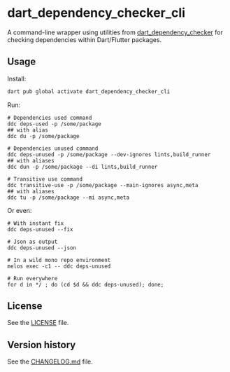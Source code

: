 # dart_dependency_checker_cli

A command-line wrapper using utilities from [dart_dependency_checker](https://pub.dev/packages/dart_dependency_checker)
for checking dependencies within Dart/Flutter packages.

## Usage

Install:

```bash
dart pub global activate dart_dependency_checker_cli
```

Run:

```
# Dependencies used command
ddc deps-used -p /some/package
## with alias
ddc du -p /some/package

# Dependencies unused command
ddc deps-unused -p /some/package --dev-ignores lints,build_runner
## with aliases
ddc dun -p /some/package --di lints,build_runner

# Transitive use command
ddc transitive-use -p /some/package --main-ignores async,meta
## with aliases
ddc tu -p /some/package --mi async,meta
```

Or even:

```
# With instant fix
ddc deps-unused --fix

# Json as output
ddc deps-unused --json

# In a wild mono repo environment
melos exec -c1 -- ddc deps-unused

# Run everywhere
for d in */ ; do (cd $d && ddc deps-unused); done;
```

## License

See the [LICENSE](LICENSE) file.

## Version history

See the [CHANGELOG.md](CHANGELOG.md) file.
